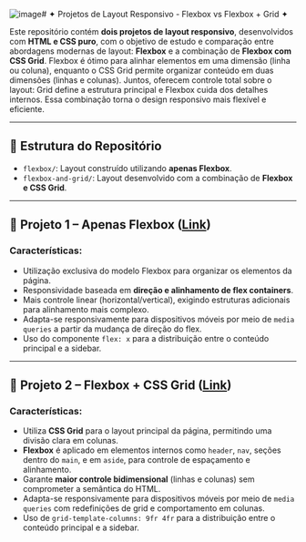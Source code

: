 ![image](https://github.com/user-attachments/assets/7f26e358-9ad7-4387-ab6c-54f537321f50)# ✦ Projetos de Layout Responsivo - Flexbox vs Flexbox + Grid ✦

Este repositório contém **dois projetos de layout responsivo**, desenvolvidos com **HTML e CSS puro**, com o objetivo de estudo e comparação entre abordagens modernas de layout: **Flexbox** e a combinação de **Flexbox com CSS Grid**. Flexbox é ótimo para alinhar elementos em uma dimensão (linha ou coluna), enquanto o CSS Grid permite organizar conteúdo em duas dimensões (linhas e colunas). Juntos, oferecem controle total sobre o layout: Grid define a estrutura principal e Flexbox cuida dos detalhes internos. Essa combinação torna o design responsivo mais flexível e eficiente.

---

## 📁 Estrutura do Repositório

- `flexbox/`: Layout construído utilizando **apenas Flexbox**.
- `flexbox-and-grid/`: Layout desenvolvido com a combinação de **Flexbox e CSS Grid**.

---

## 📌 Projeto 1 – Apenas Flexbox ([Link](https://blurryluwk.github.io/Flexbox-e-Grid/flexbox/))

### Características:
- Utilização exclusiva do modelo Flexbox para organizar os elementos da página.
- Responsividade baseada em **direção e alinhamento de flex containers**.
- Mais controle linear (horizontal/vertical), exigindo estruturas adicionais para alinhamento mais complexo.
- Adapta-se responsivamente para dispositivos móveis por meio de `media queries` a partir da mudança de direção do flex.
- Uso do componente  `flex: x` para a distribuição entre o conteúdo principal e a sidebar.
---

## 📌 Projeto 2 – Flexbox + CSS Grid ([Link](https://blurryluwk.github.io/Flexbox-e-Grid/flexbox-and-grid/))

### Características:
- Utiliza **CSS Grid** para o layout principal da página, permitindo uma divisão clara em colunas.
- **Flexbox** é aplicado em elementos internos como `header`, `nav`, seções dentro do `main`, e em `aside`, para controle de espaçamento e alinhamento.
- Garante **maior controle bidimensional** (linhas e colunas) sem comprometer a semântica do HTML.
- Adapta-se responsivamente para dispositivos móveis por meio de `media queries` com redefinições de grid e comportamento em colunas.
- Uso de `grid-template-columns: 9fr 4fr` para a distribuição entre o conteúdo principal e a sidebar.


